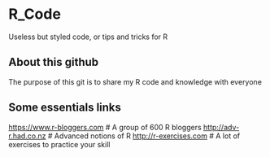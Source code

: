 # R_Code
Useless but styled code, or tips and tricks for R

## About this github
The purpose of this git is to share my R code and knowledge with everyone

## Some essentials links
https://www.r-bloggers.com    # A group of 600 R bloggers
http://adv-r.had.co.nz        # Advanced notions of R 
http://r-exercises.com        # A lot of exercises to practice your skill
